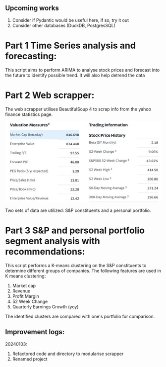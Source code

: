 ## Upcoming works
1. Consider if Pydantic would be useful here, if so, try it out
2. Consider other databases (DuckDB, PostgresSQL)

# Part 1 Time Series analysis and forecasting:
This script aims to perform ARIMA to analyse stock prices and forecast into the future to identify possible trend.
It will also help detrend the data

# Part 2 Web scrapper:

<p>The web scrapper utilises BeautifulSoup 4 to scrap info from the yahoo finance statistics page.</p>
<a href = "https://finance.yahoo.com/quote/TSLA/key-statistics?p=TSLA"><img src="images/sample.JPG"></a>
<p>Two sets of data are utilized: S&P constituents and a personal portfolio.</p>

# Part 3 S&P and personal portfolio segment analysis with recommendations:

This script performs a K-means clustering on the S&P constituents to determine different groups of companies. 
The following features are used in K means clustering:
1. Market cap
2. Revenue
3. Profit Margin
4. 52 Week Change
5. Quarterly Earnings Growth (yoy)

The identified clusters are compared with one's portfolio for comparison.

## Improvement logs:
20240103:
1. Refactored code and directory to modularise scrapper
2. Renamed project
